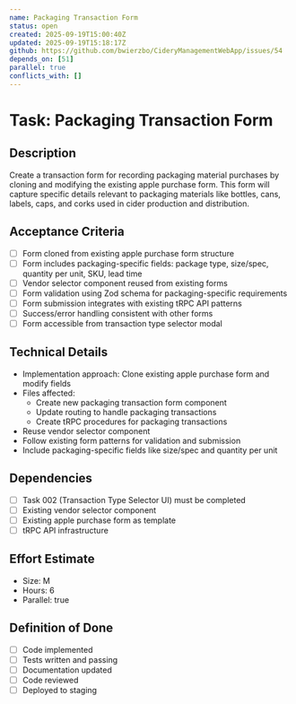 ```yaml
---
name: Packaging Transaction Form
status: open
created: 2025-09-19T15:00:40Z
updated: 2025-09-19T15:18:17Z
github: https://github.com/bwierzbo/CideryManagementWebApp/issues/54
depends_on: [51]
parallel: true
conflicts_with: []
---
```


# Task: Packaging Transaction Form

## Description
Create a transaction form for recording packaging material purchases by cloning and modifying the existing apple purchase form. This form will capture specific details relevant to packaging materials like bottles, cans, labels, caps, and corks used in cider production and distribution.

## Acceptance Criteria
- [ ] Form cloned from existing apple purchase form structure
- [ ] Form includes packaging-specific fields: package type, size/spec, quantity per unit, SKU, lead time
- [ ] Vendor selector component reused from existing forms
- [ ] Form validation using Zod schema for packaging-specific requirements
- [ ] Form submission integrates with existing tRPC API patterns
- [ ] Success/error handling consistent with other forms
- [ ] Form accessible from transaction type selector modal

## Technical Details
- Implementation approach: Clone existing apple purchase form and modify fields
- Files affected:
  - Create new packaging transaction form component
  - Update routing to handle packaging transactions
  - Create tRPC procedures for packaging transactions
- Reuse vendor selector component
- Follow existing form patterns for validation and submission
- Include packaging-specific fields like size/spec and quantity per unit

## Dependencies
- [ ] Task 002 (Transaction Type Selector UI) must be completed
- [ ] Existing vendor selector component
- [ ] Existing apple purchase form as template
- [ ] tRPC API infrastructure

## Effort Estimate
- Size: M
- Hours: 6
- Parallel: true

## Definition of Done
- [ ] Code implemented
- [ ] Tests written and passing
- [ ] Documentation updated
- [ ] Code reviewed
- [ ] Deployed to staging
